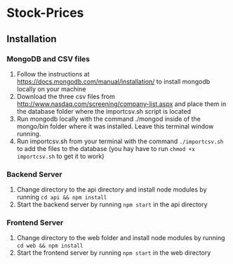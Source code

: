 # Stock-Prices

## Installation

### MongoDB and CSV files

1. Follow the instructions at https://docs.mongodb.com/manual/installation/ to install mongodb locally on your machine
2. Download the three csv files from http://www.nasdaq.com/screening/company-list.aspx and place them in the database folder where the importcsv.sh script is located
3. Run mongodb locally with the command ./mongod inside of the mongo/bin folder where it was installed. Leave this terminal window running.
4. Run importcsv.sh from your terminal with the command `./importcsv.sh` to add the files to the database (you hay have to run `chmod +x importcsv.sh` to get it to work)

### Backend Server

1. Change directory to the api directory and install node modules by running `cd api && npm install`
2. Start the backend server by running  `npm start` in the api directory

### Frontend Server

1. Change directory to the web folder and install node modules by running `cd web && npm install`
2. Start the frontend server by running  `npm start` in the web directory
